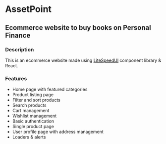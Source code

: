 # AssetPoint

## Ecommerce website to buy books on Personal Finance

### Description

This is an ecommerce website made using <a href="https://litespeedui.netlify.app/">LiteSpeedUI</a> component library & React.

### Features

- Home page with featured categories
- Product listing page
- Filter and sort products
- Search products
- Cart management
- Wishlist management
- Basic authentication
- Single product page
- User profile page with address management
- Loaders & alerts
